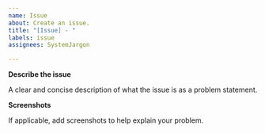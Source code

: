 ```yaml
---
name: Issue
about: Create an issue.
title: "[Issue] - "
labels: issue
assignees: SystemJargon

---
```


**Describe the issue**

A clear and concise description of what the issue is as a problem statement.

**Screenshots**

If applicable, add screenshots to help explain your problem.

